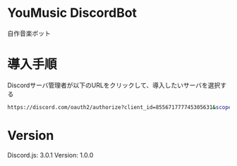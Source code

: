 # YouMusic DiscordBot

自作音楽ボット

# 導入手順

Discordサーバ管理者が以下のURLをクリックして、導入したいサーバを選択する

```bash
https://discord.com/oauth2/authorize?client_id=855671777745305631&scope=bot&permissions=0
```

# Version

Discord.js: 3.0.1
Version: 1.0.0
